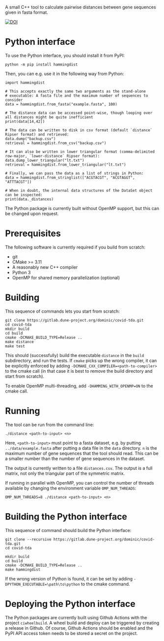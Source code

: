 A small C++ tool to calculate pairwise distances between gene sequences given in fasta format.

[![DOI](https://zenodo.org/badge/308676358.svg)](https://zenodo.org/badge/latestdoi/308676358)

# Python interface

To use the Python interface, you should install it from PyPI:

```
python -m pip install hammingdist
```

Then, you can e.g. use it in the following way from Python:

```
import hammingdist

# This accepts exactly the same two arguments as the stand-alone
# executable: A fasta file and the maximum number of sequences to consider
data = hammingdist.from_fasta("example.fasta", 100)

# The distance data can be accessed point-wise, though looping over all distances might be quite inefficient
print(data[14,42])

# The data can be written to disk in csv format (default `distance` Ripser format) and retrieved:
data.dump("backup.csv")
retrieval = hammingdist.from_csv("backup.csv")

# It can also be written in lower triangular format (comma-delimited row-major, `lower-distance` Ripser format):
data.dump_lower_triangular("lt.txt")
retrieval = hammingdist.from_lower_triangular("lt.txt")

# Finally, we can pass the data as a list of strings in Python:
data = hammingdist.from_stringlist(["ACGTACGT", "ACGTAGGT", "ATTTACGT"])

# When in doubt, the internal data structures of the DataSet object can be inspected:
print(data._distances)
```

The Python package is currently built without OpenMP support, but this can
be changed upon request.

# Prerequisites

The following software is currently required if you build from scratch:

* git
* CMake >= 3.11
* A reasonably new C++ compiler
* Python 3
* OpenMP for shared memory parallelization (optional)

# Building

This sequence of commands lets you start from scratch:

```
git clone https://gitlab.dune-project.org/dominic/covid-tda.git
cd covid-tda
mkdir build
cd build
cmake -DCMAKE_BUILD_TYPE=Release ..
make distance
make test
```

This should (successfully) build the executable `distance` in the `build` subdirectory,
and run the tests.
If `cmake` picks up the wrong compiler, it can be explicitly enforced by adding
`-DCMAKE_CXX_COMPILER=<path-to-compiler>` to the cmake call (in that case it is best
to remove the build directory and start from scratch).

To enable OpenMP multi-threading, add `-DHAMMING_WITH_OPENMP=ON` to the cmake call.

# Running

The tool can be run from the command line:

```
./distance <path-to-input> <n>
```

Here, `<path-to-input>` must point to a fasta dataset, e.g. by putting `../data/example.fasta`
after putting a data file in the `data` directory. `n` is the maximum number of gene
sequences that the tool should read. This can be a smaller number than the number of
gene sequences in the dataset.

The output is currently written to a file `distances.csv`. The output is a full
matrix, not only the triangular part of the symmetric matrix.

If running in parallel with OpenMP, you can control the number of threads available
by changing the environment variable `OMP_NUM_THREADS`:

```
OMP_NUM_THREADS=8 ./distance <path-to-input> <n>
```

# Building the Python interface

This sequence of command should build the Python interface:

```
git clone --recursive https://gitlab.dune-project.org/dominic/covid-tda.git
cd covid-tda

mkdir build
cd build
cmake -DCMAKE_BUILD_TYPE=Release ..
make hammingdist
```

If the wrong version of Python is found, it can be set by adding `-DPYTHON_EXECUTABLE=\path\to\python`
to the cmake command.

# Deploying the Python interface

The Python packages are currently built using Github Actions with the project
`ciwheelbuild`. A wheel build and deploy can be triggered by creating a release
in Github. Of course, Github Actions should be enabled and the PyPI API access
token needs to be stored a secret on the project.
